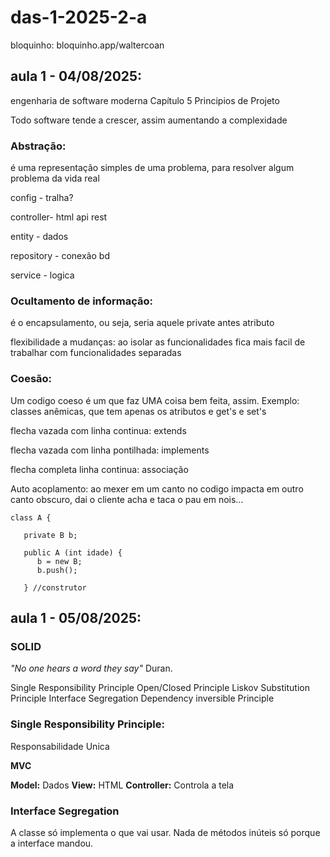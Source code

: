 # das-1-2025-2-a

bloquinho:
bloquinho.app/waltercoan

## aula 1 - 04/08/2025:
engenharia de software moderna Capítulo 5
Principios de Projeto

Todo software tende a crescer, assim aumentando a complexidade

### Abstração: 
é uma representação simples de uma problema, para resolver algum problema da vida real

config - tralha?

controller- html api rest

entity - dados

repository - conexão bd

service - logica

### Ocultamento de informação:

é o encapsulamento, ou seja, seria aquele private antes atributo

flexibilidade a mudanças: ao isolar as funcionalidades fica mais facil de trabalhar com funcionalidades separadas

### Coesão: 
Um codigo coeso é um que faz UMA coisa bem feita, assim. Exemplo: classes anêmicas, que tem apenas os atributos e get's e set's

flecha vazada com linha continua: extends

flecha vazada com linha pontilhada: 
implements

flecha completa linha continua: associação

Auto acoplamento: ao mexer em um canto no codigo impacta em outro canto obscuro, dai o cliente acha e taca o pau em nois...

```
class A {

   private B b;
   
   public A (int idade) {
      b = new B;
      b.push();
      
   } //construtor
```
## aula 1 - 05/08/2025:
### SOLID

_"No one hears a word they say"_ 
Duran.

Single Responsibility Principle
Open/Closed Principle
Liskov Substitution Principle
Interface Segregation 
Dependency inversible Principle

### Single Responsibility Principle:
Responsabilidade Unica

**MVC**

**Model:** Dados
**View:** HTML
**Controller:** Controla a tela 

### Interface Segregation 

A classe só implementa o que vai usar. Nada de métodos inúteis só porque a interface mandou.
